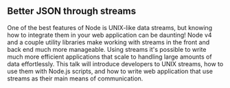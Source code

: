 ## Better JSON through streams

One of the best features of Node is UNIX-like data streams, but knowing how to integrate them in your web application can be daunting! Node v4 and a couple utility libraries make working with streams in the front and back end much more manageable. Using streams it's possible to write much more efficient applications that scale to handling large amounts of data effortlessly. This talk will introduce developers to UNIX streams, how to use them with Node.js scripts, and how to write web application that use streams as their main means of communication.

